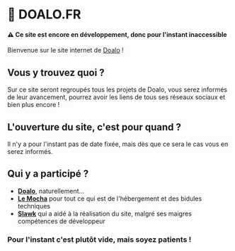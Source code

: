 # 💾 DOALO.FR
<h4>⚠️ Ce site est encore en développement, donc pour l'instant inaccessible</h4>

Bienvenue sur le site internet de [Doalo](https://twitter.com/Doalou) !

## Vous y trouvez quoi ? 
Sur ce site seront regroupés tous les projets de Doalo, vous serez informés de leur avancement, pourrez avoir les liens de tous ses réseaux sociaux et bien plus encore !

## L'ouverture du site, c'est pour quand ?
Il n'y a pour l'instant pas de date fixée, mais dès que ce sera le cas vous en serez informés.

## Qui y a participé ?

* **[Doalo](https://twitter.com/Doalou)**, naturellement...
* **[Le Mocha](https://www.twitch.tv/le_mocha)** pour tout ce qui est de l'hébergement et des bidules techniques
* **[Slawk](https://twitter.com/SlawkLeGrand)** qui a aidé à la réalisation du site, malgré ses maigres compétences de développeur

<h3>Pour l'instant c'est plutôt vide, mais soyez patients !</h3>